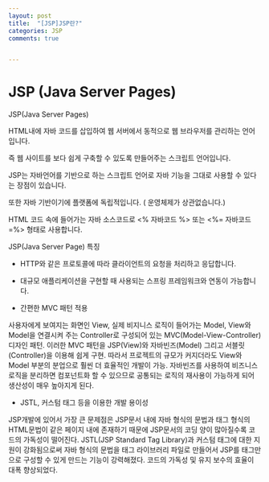 ```yaml
---
layout: post
title:  "[JSP]JSP란?"
categories: JSP
comments: true


---
```


# JSP (Java Server Pages)



JSP(Java Server Pages)

 HTML내에 자바 코드를 삽입하여 웹 서버에서 동적으로 웹 브라우저를 관리하는 언어입니다.

즉 웹 사이트를 보다 쉽게 구축할 수 있도록 만들어주는 스크립트 언어입니다.



JSP는 자바언어를 기반으로 하는 스크립트 언어로 자바 기능을 그대로 사용할 수 있다는 장점이 있습니다.

또한 자바 기반이기에 플랫폼에 독립적입니다. ( 운영체제가 상관없습니다.)

HTML 코드 속에 들어가는 자바 소스코드로 <% 자바코드 %> 또는 <%= 자바코드 =%> 형태로 사용합니다.



JSP(Java Server Page) 특징



* HTTP와 같은 프로토콜에 따라 클라이언트의 요청을 처리하고 응답합니다.

* 대규모 애플리케이션을 구현할 때 사용되는 스프링 프레임워크와 연동이 가능합니다.

  

- 간편한 MVC 패턴 적용

사용자에게 보여지는 화면인 View, 실제 비지니스 로직이 들어가는 Model, View와 Model을 연결시켜 주는 Controller로 구성되어 있는 MVC(Model-View-Controller) 디자인 패턴. 이러한 MVC 패턴을 JSP(View)와 자바빈즈(Model) 그리고 서블릿(Controller)을 이용해 쉽게 구현. 따라서 프로젝트의 규모가 커지더라도 View와 Model 부분의 분업으로 훨씬 더 효율적인 개발이 가능. 자바빈즈를 사용하여 비즈니스 로직을 분리하면 컴포넌트화 할 수 있으므로 공통되는 로직의 재사용이 가능하게 되어 생산성이 매우 높아지게 된다.



- JSTL, 커스텀 태그 등을 이용한 개발 용이성

JSP개발에 있어서 가장 큰 문제점은 JSP문서 내에 자바 형식의 문법과 태그 형식의 HTML문법이 같은 페이지 내에 존재하기 때문에 JSP문서의 코딩 양이 많아질수록 코드의 가독성이 떨어진다. JSTL(JSP Standard Tag Library)과 커스텀 태그에 대한 지원이 강화됨으로써 자바 형식의 문법을 태그 라이브러리 파일로 만들어서 JSP를 태그만으로 구성할 수 있게 만드는 기능이 강력해졌다. 코드의 가독성 및 유지 보수의 효율이 대폭 향상되었다.
